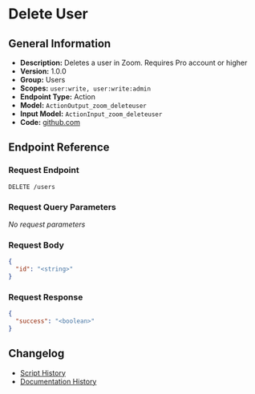<!-- BEGIN GENERATED CONTENT -->
# Delete User

## General Information

- **Description:** Deletes a user in Zoom. Requires Pro account or higher
- **Version:** 1.0.0
- **Group:** Users
- **Scopes:** `user:write, user:write:admin`
- **Endpoint Type:** Action
- **Model:** `ActionOutput_zoom_deleteuser`
- **Input Model:** `ActionInput_zoom_deleteuser`
- **Code:** [github.com](https://github.com/NangoHQ/integration-templates/tree/main/integrations/zoom/actions/delete-user.ts)


## Endpoint Reference

### Request Endpoint

`DELETE /users`

### Request Query Parameters

_No request parameters_

### Request Body

```json
{
  "id": "<string>"
}
```

### Request Response

```json
{
  "success": "<boolean>"
}
```

## Changelog

- [Script History](https://github.com/NangoHQ/integration-templates/commits/main/integrations/zoom/actions/delete-user.ts)
- [Documentation History](https://github.com/NangoHQ/integration-templates/commits/main/integrations/zoom/actions/delete-user.md)

<!-- END  GENERATED CONTENT -->

